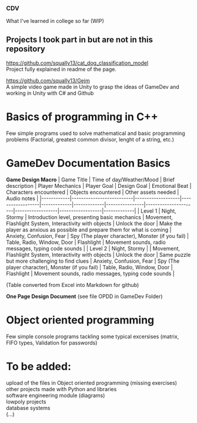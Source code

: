 ### CDV
What I've learned in college so far (WIP)
## Projects I took part in but are not in this repository
  https://github.com/squally13/cat_dog_classification_model <br/>
    Project fully explained in readme of the page.
    
  https://github.com/squally13/Gejm <br/>
    A simple video game made in Unity to grasp the ideas of GameDev and working in Unity with C# and Github
  

# Basics of programming in C++
  Few simple programs used to solve mathematical and basic programming problems (Factorial, greatest common divisor, lenght of a string, etc.)

# GameDev Documentation Basics
**Game Design Macro**
| Game Title | Time of day/Weather/Mood | Brief description | Player Mechanics | Player Goal | Design Goal | Emotional Beat | Characters encountered | Objects encountered | Other assets needed | Audio notes |
|------------|--------------------------|-------------------|------------------|-------------|-------------|----------------|----------------------|------------------|------------------|-------------|
| Level 1 | Night, Stormy | Introduction level, presenting basic mechanics | Movement, Flashlight System, Interactivity with objects | Unlock the door | Make the player as anxious as possible and prepare them for what is coming | Anxiety, Confusion, Fear | Spy (The player character), Monster (if you fail) | Table, Radio, Window, Door | Flashlight | Movement sounds, radio messages, typing code sounds |
| Level 2 | Night, Stormy |  | Movement, Flashlight System, Interactivity with objects | Unlock the door | Same puzzle but more challenging to find clues | Anxiety, Confusion, Fear | Spy (The player character), Monster (if you fail) | Table, Radio, Window, Door | Flashlight | Movement sounds, radio messages, typing code sounds |

(Table converted from Excel into Markdown for github)

**One Page Design Document**
  (see file OPDD in GameDev Folder)

# Object oriented programming
  Few simple console programs tackling some typical excersises (matrix, FIFO types, Validation for passwords)

# To be added:
  upload of the files in Object oriented programming (missing exercises) <br/>
  other projects made with Python and libraries <br/>
  software engineering module (diagrams) <br/>
  lowpoly projects <br/>
  database systems <br/>
  (...) <br/>
